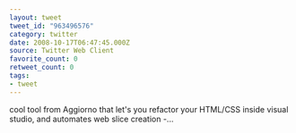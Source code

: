 ```yaml
---
layout: tweet
tweet_id: "963496576"
category: twitter
date: 2008-10-17T06:47:45.000Z
source: Twitter Web Client
favorite_count: 0
retweet_count: 0
tags:
- tweet
---
```


cool tool from Aggiorno that let's you refactor your HTML/CSS inside visual studio, and automates web slice creation -...
